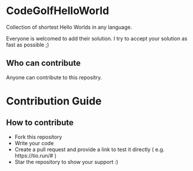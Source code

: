 # CodeGolfHelloWorld
Collection of shortest Hello Worlds in any language.

Everyone is welcomed to add their solution.
I try to accept your solution as fast as possible ;)

## Who can contribute
Anyone can contribute to this repositry.

# Contribution Guide

## How to contribute
<ul>
<li>Fork this repository</li>
<li>Write your code</li>
<li>Create a pull request and provide a link to test it directly ( e.g. https://tio.run/# ) </li>
<li>Star the repository to show your support :) </li>
</ul>

